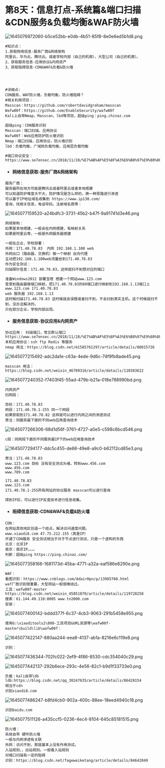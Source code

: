 # 第8天：信息打点-系统篇&amp;端口扫描&amp;CDN服务&amp;负载均衡&amp;WAF防火墙

![1645076972060-b5ce52bb-e0db-4b51-85f8-8e0e6ed5b1d8.png](https://img2023.cnblogs.com/blog/2504969/202309/2504969-20230910172712393-2118300340.png)

```plain
#知识点：
1.获取网络信息-服务厂商&网络架构
阿里云，华为云，腾讯云。或者学校内部（自己的机房），大型公司（自己的机房）。
2、获取服务信息-应用协议&内网资产
3、获取阻碍信息-CDN&WAF&负载&防火墙




#详细点:
CDN服务，WAF防火墙，负载均衡，防火墙阻碍？
#相关利用项目：
Masscan：https://github.com/robertdavidgraham/masscan
Wafw00f：https://github.com/EnableSecurity/wafw00f
Kali上自带Nmap，Masscan，lbd等项目，超级ping：ping.chinaz.com

超级ping：CDN服务识别
Masscan：端口扫描，应用协议
Wafw00f：Web应用防护防火墙识别
Nmap：端口扫描，应用协议，防火墙识别
lbd：负载均衡，广域网负载均衡，应用层负载均衡

#端口协议安全：	https://www.se7ensec.cn/2018/11/28/%E7%AB%AF%E5%8F%A3%E6%B8%97%E9%80%8F%E6%80%BB%E7%BB%93/
```

- #### 网络信息获取-服务厂商&网络架构

```plain
服务厂商：
服务器所在地方可能是腾讯云或者阿里云或者本地搭建
可以知道防护难度大不大，防护情况是怎么样的，换一种思路进行渗透
可以基于IP地址域名收集到 https://www.ip138.com/
查询，找相关信息，电话号码，注册域名商等：
```

![1645077159520-a24bdfc3-3731-45b2-b47f-9a91741d3e46.png](https://img2023.cnblogs.com/blog/2504969/202309/2504969-20230910172739326-271469217.png)

```plain
网络架构：
如果是本地搭建，一般会在内网搭建，有映射关系
如果是阿里云等，一般是外网服务器搭建

一般在企业，学校部署：
外网：171.40.78.83  内网 192.168.1.100 web
外网出口（路由器，交换机）做一个映射 反向代理
主动把192.168.1.100web流量给到171.40.78.83
作为安全测试：
扫描探针信息：171.40.78.83，这样就扫不到想对应的端口

准备Windows2012 部署宝塔 搭建一个网站www.123.com
登录到路由器做端口映射，把171.40.78.83的80端口进行映射到192.168.1.13端口上
www.123.com 171.40.78.83
web 服务器 192.168.1.13
这时候扫描171.40.78.83 这时候就会误报或者扫不到，不会扫到真实主机。这个时候就扫不到，没办法解决的。
只在部分企业，学校内部出现。
```

- #### 服务信息获取-协议应用&内网资产

```plain
协议应用： 扫描端口，常见默认端口https://www.se7ensec.cn/2018/11/28/%E7%AB%AF%E5%8F%A3%E6%B8%97%E9%80%8F%E6%80%BB%E7%BB%93/
本机应用协议：ssh ftp Redis 等服务
nmap 用法：https://blog.csdn.net/m1585761297/article/details/80015726
```

![1645077215492-adc2da1e-c63a-4ede-9d6c-74f9fb8ade45.png](https://img2023.cnblogs.com/blog/2504969/202309/2504969-20230910172802430-1642850901.png)

```plain
masscan 用法： https://blog.csdn.net/weixin_46789316/article/details/110383622
```

![1645077240352-f7403f45-55ad-479b-b21a-018e788990bd.png](https://img2023.cnblogs.com/blog/2504969/202309/2504969-20230910172817390-120918958.png)

```plain
内网资产
扫网段：

目标：171.40.78.83
网段：171.40.78.1-255 同一个网段
如果获取到171.40.78.82 这样就可以进行内网之间的渗透测试
旁注：同服务器下面的不同web应用查询技术
```

![1645077266306-68d1d56f-3761-4727-a0e5-c598c6bcd546.png](https://img2023.cnblogs.com/blog/2504969/202309/2504969-20230910172828664-1223874650.png)

```plain
c段：同网段下面的不同服务器IP下的web应用查询技术
```

![1645077294177-ddc5c455-de66-49e8-a9c0-b62112cd85e3.png](https://img2023.cnblogs.com/blog/2504969/202309/2504969-20230910172839579-1962172005.png)

```plain
旁注：171.40.78.83
www.123.com 目标 没有安全测试头绪，转到www.456.com
www.456.com 
www.789.com

171.40.78.83
www.123.com
171.40.78.1-255所有网站的协议服务 masscan可以进行查询

得到IP后，可以进行IP反查技术进行信息收集。
```

- #### 阻碍信息获取-CDN&WAF&负载&防火墙

```plain
CDN：
在网站其他地区创造一个结点，解决访问速度问题。
www.xiaodi8.com 47.75.212.155（真是IP）
开通了CDN服务 安全测试相当于对于节点进行测试，只是一个虚构的东西
北京：北京IP
南京：南京IP。。。。
判断：超级ping https://ping.chinaz.com/
```

![1645077358166-1681173d-45ba-4771-a32a-eaf586e8290e.png](https://img2023.cnblogs.com/blog/2504969/202309/2504969-20230910172916599-766951179.png)

```plain
WAF：
看图识别：https://www.cnblogs.com/AdairHpn/p/13985760.html
waf厂商识别很重要，大型网站一般很难绕过。
工具：wafw00f-master https://blog.csdn.net/weixin_45851870/article/details/119728258
搜素：61.144.49.110:8005 www.tn2000.com 
安装：
```

![1645077400142-bddd377f-6c37-4cb3-9063-291b5458e955.png](https://img2023.cnblogs.com/blog/2504969/202309/2504969-20230910172931575-1568569280.png)

```plain
使用G:\xiaoditools2\008-工具项目&URL资源等\wafw00f-master\build\lib\wafw00f：
```

![1645077422147-880aa244-eea8-4137-ab1a-8216e6c119e8.png](https://img2023.cnblogs.com/blog/2504969/202309/2504969-20230910172942911-35257502.png)

```plain
识别：
```

![1645077436344-702fc022-2ef9-4f86-8530-cdc354040c29.png](https://img2023.cnblogs.com/blog/2504969/202309/2504969-20230910172953133-1194174074.png)

![1645077442137-292b6ece-293c-4e56-82c1-b9d1f33733e0.png](https://img2023.cnblogs.com/blog/2504969/202309/2504969-20230910173003447-77427027.png)

```plain
负载：kali自带ldb
ldb:https://blog.csdn.net/qq_30247635/article/details/86428154
相当于cdn
识别xiaodi8.com
```

![1645077486247-b8fd4cb0-902a-400c-88ee-18eed4940c18.png](https://img2023.cnblogs.com/blog/2504969/202309/2504969-20230910173023321-526542448.png)

```plain
识别baidu.com
```

![1645077511126-a435ccf5-0236-4ec4-8104-645c85181515.png](https://img2023.cnblogs.com/blog/2504969/202309/2504969-20230910173035882-382795228.png)

```plain
防火墙：
系统自带 硬件防火墙
一般与内网渗透有关联
外网：访问不到，那就基本上没有作用测试。
入站规则，，出站规则。一般看入站规则
对端口扫描有一定的阻碍
识别：https://blog.csdn.net/fageweiketang/article/details/84642049
```
